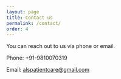 ```yaml
---
layout: page
title: Contact us
permalink: /contact/
order: 4
---
```

You can reach out to us via phone or email.

Phone: +91-9810070319

Email: alspatientcare@gmail.com
